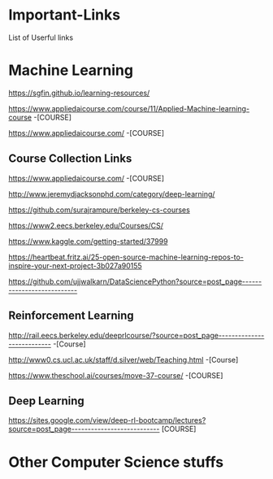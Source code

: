 # Important-Links
List of Userful links


# Machine Learning
https://sgfin.github.io/learning-resources/

https://www.appliedaicourse.com/course/11/Applied-Machine-learning-course -[COURSE]

https://www.appliedaicourse.com/ -[COURSE]

## Course Collection Links

https://www.appliedaicourse.com/ -[COURSE]

http://www.jeremydjacksonphd.com/category/deep-learning/

https://github.com/surajrampure/berkeley-cs-courses

https://www2.eecs.berkeley.edu/Courses/CS/

https://www.kaggle.com/getting-started/37999

https://heartbeat.fritz.ai/25-open-source-machine-learning-repos-to-inspire-your-next-project-3b027a90155

https://github.com/ujjwalkarn/DataSciencePython?source=post_page---------------------------

## Reinforcement Learning
http://rail.eecs.berkeley.edu/deeprlcourse/?source=post_page---------------------------  -[Course]

http://www0.cs.ucl.ac.uk/staff/d.silver/web/Teaching.html    -[Course]

https://www.theschool.ai/courses/move-37-course/ -[COURSE]


## Deep Learning 

https://sites.google.com/view/deep-rl-bootcamp/lectures?source=post_page---------------------------   [COURSE]

# Other Computer Science stuffs

